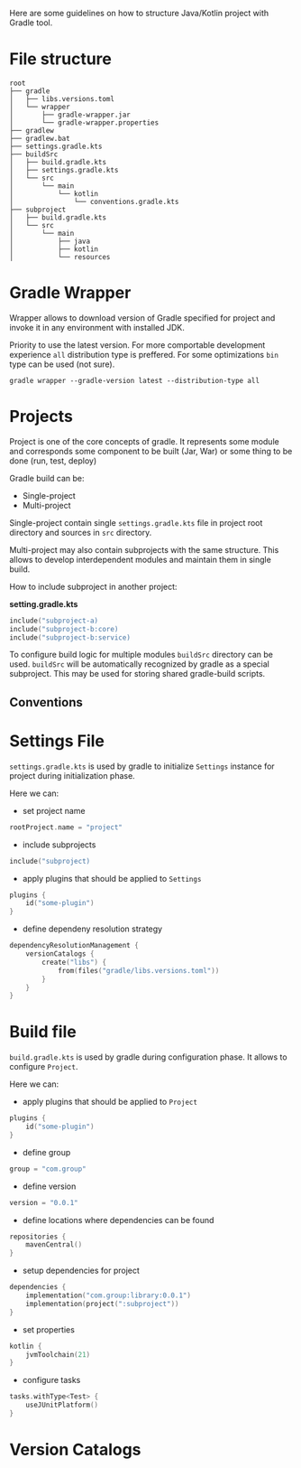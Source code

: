 Here are some guidelines on how to structure Java/Kotlin project with Gradle tool.
# File structure

```
root
├── gradle
│   ├── libs.versions.toml
│   └── wrapper
│       ├── gradle-wrapper.jar
│       └── gradle-wrapper.properties
├── gradlew                             
├── gradlew.bat                         
├── settings.gradle.kts
├── buildSrc
│   ├── build.gradle.kts
│   ├── settings.gradle.kts
│   └── src
│       └── main
│           └── kotlin
│               └── conventions.gradle.kts
├── subproject
│   ├── build.gradle.kts
│   └── src
│       └── main
│           ├── java
│           ├── kotlin
│           └── resources
```

# Gradle Wrapper

Wrapper allows to download version of Gradle specified for project and invoke it in any environment with installed JDK.

Priority to use the latest version. For more comportable development experience `all` distribution type is preffered. For some optimizations `bin` type can be used (not sure).

```
gradle wrapper --gradle-version latest --distribution-type all
```

# Projects

Project is one of the core concepts of gradle. It represents some module and corresponds some component to be built (Jar, War) or some thing to be done (run, test, deploy)

Gradle build can be:

- Single-project
- Multi-project

Single-project contain single `settings.gradle.kts` file in project root directory and sources in `src` directory.

Multi-project may also contain subprojects with the same structure. This allows to develop interdependent modules and maintain them in single build.

How to include subproject in another project:

**setting.gradle.kts**
```kotlin
include("subproject-a)
include("subproject-b:core)
include("subproject-b:service)
```

To configure build logic for multiple modules `buildSrc` directory can be used. `buildSrc` will be automatically recognized by gradle as a special subproject. This may be used for storing shared gradle-build scripts.
## Conventions


# Settings File

`settings.gradle.kts` is used by gradle to initialize `Settings` instance for project during initialization phase.

Here we can:

- set project name
```kotlin
rootProject.name = "project"
```

- include subprojects
```kotlin
include("subproject)
```

- apply plugins that should be applied to `Settings`
```kotlin
plugins {
	id("some-plugin")
}
```

- define dependeny resolution strategy
```kotlin
dependencyResolutionManagement {
	versionCatalogs {
		create("libs") {
			from(files("gradle/libs.versions.toml"))
        }
	}
}
```

# Build file

`build.gradle.kts` is used by gradle during configuration phase. It allows to configure `Project`.

Here we can:

- apply plugins that should be applied to `Project`
```kotlin
plugins {
	id("some-plugin")
}
```

- define group
```kotlin
group = "com.group"
```

- define version
```kotlin
version = "0.0.1"
```

- define locations where dependencies can be found
```kotlin
repositories {
	mavenCentral()
}
```

- setup dependencies for project
```kotlin
dependencies {
	implementation("com.group:library:0.0.1")
	implementation(project(":subproject"))
}
```

- set properties
```kotlin
kotlin {
	jvmToolchain(21)
}
```

- configure tasks
```kotlin
tasks.withType<Test> {
	useJUnitPlatform()
}
```

# Version Catalogs

